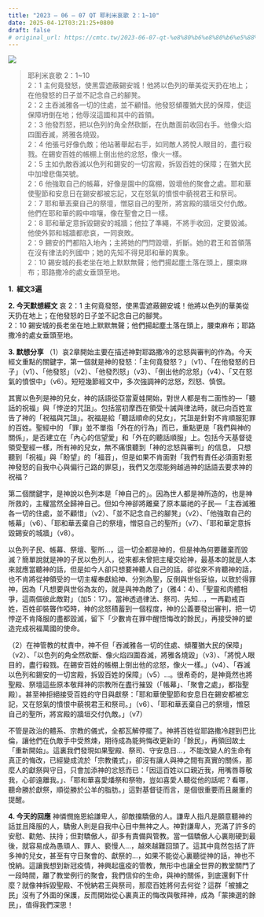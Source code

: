 ```yaml
---
title: "2023 – 06 – 07 QT 耶利米哀歌 2：1~10"
date: 2025-04-12T03:21:25+0800
draft: false
# original_url: https://cmtc.tw/2023-06-07-qt-%e8%80%b6%e8%80%b6%e5%88%a9%e7%b1%b3%e5%93%80%e6%ad%8c-2%ef%bc%9a110
---
```


![](/images/qt.jpg)
> 耶利米哀歌 2：1\~10  
> 2：1 主何竟發怒，使黑雲遮蔽錫安城！他將以色列的華美從天扔在地上；在他發怒的日子並不記念自己的腳凳。  
> 2：2 主吞滅雅各一切的住處，並不顧惜。他發怒傾覆猶大民的保障，使這保障坍倒在地；他辱沒這國和其中的首領。  
> 2：3 他發烈怒，把以色列的角全然砍斷，在仇敵面前收回右手。他像火焰四圍吞滅，將雅各燒毀。  
> 2：4 他張弓好像仇敵；他站著舉起右手，如同敵人將悅人眼目的，盡行殺戮。在錫安百姓的帳棚上倒出他的忿怒，像火一樣。  
> 2：5 主如仇敵吞滅以色列和錫安的一切宮殿，拆毀百姓的保障；在猶大民中加增悲傷哭號。  
> 2：6 他強取自己的帳幕，好像是園中的窩棚，毀壞他的聚會之處。耶和華使聖節和安息日在錫安都被忘記，又在怒氣的憤恨中藐視君王和祭司。  
> 2：7 耶和華丟棄自己的祭壇，憎惡自己的聖所，將宮殿的牆垣交付仇敵。他們在耶和華的殿中喧嚷，像在聖會之日一樣。  
> 2：8 耶和華定意拆毀錫安的城牆；他拉了準繩，不將手收回，定要毀滅。他使外郭和城牆都悲哀，一同衰敗。  
> 2：9 錫安的門都陷入地內；主將她的門閂毀壞，折斷。她的君王和首領落在沒有律法的列國中；她的先知不得見耶和華的異象。  
> 2：10 錫安城的長老坐在地上默默無聲；他們揚起塵土落在頭上，腰束麻布；耶路撒冷的處女垂頭至地。

**1.  經文3遍**

**2. 今天默想經文**
哀 2：1 主何竟發怒，使黑雲遮蔽錫安城！他將以色列的華美從天扔在地上；在他發怒的日子並不記念自己的腳凳。  
2：10 錫安城的長老坐在地上默默無聲；他們揚起塵土落在頭上，腰束麻布；耶路撒冷的處女垂頭至地。

**3. 默想分享**
（1）哀2章開始主要在描述神對耶路撒冷的忿怒與審判的作為。今天經文重點的關鍵字，第一個就是神的發怒：「主何竟發怒？」（v1）、「在他發怒的日子」（v1）、「他發怒」（v2）、「他發烈怒」（v3）、「倒出他的忿怒」（v4）、「又在怒氣的憤恨中」（v6）。短短幾節經文中，多次強調神的忿怒，烈怒、慎恨。

其實以色列是神的兒女，神的話語從亞當夏娃開始，對世人都是有二面性的—「聽話的祝福」與「悖逆的咒詛」。包括當初摩西在領受十誡與律法時，就已向百姓宣告了神的「祝福與咒詛」。祝福是給「聽話順命的兒女」，咒詛是針對不肯順服犯罪的百姓。聖經中的 「罪」並不單指「外在的行為」而已，重點更是「我們與神的關係」，是否建立在「內心的信望愛」和「外在的聽話順服」上。包括今天基督徒領受聖經一樣，所有神的兒女，無不痛恨聽到「神的忿怒與審判」的信息， 只想聽到「祝福」與「盼望」的「福音」，但是如果不肯面對「我們有責任必須面對惹神發怒的自我中心與偏行己路的罪惡」，我們又怎麼能夠越過神的話語去要求神的祝福？

第二個關鍵字，是神說以色列本是「神自己的」。因為世人都是神所造的，也是神所救的，主權當然全歸神自己。但如今神卻將離棄了原本屬祂的子民—「主吞滅雅各一切的住處，並不顧惜」（v2）、「並不記念自己的腳凳」（v2）、「他強取自己的帳幕」（v6）、「耶和華丟棄自己的祭壇，憎惡自己的聖所」（v7）、「耶和華定意拆毀錫安的城牆」（v8）。

以色列子民、帳幕、祭壇、聖所…，這一切全都是神的，但是神為何要離棄而毀滅？簡單說就是神的子民以色列人，從來都未曾把主權交給神，最基本的就是人本來就應當聽神的話，但是如今人卻只想要神聽人自己的話，卻從來不肯聽神的話，也不肯將從神領受的一切主權奉獻給神、分別為聖，反倒與世俗妥協，以致於得罪神，因為「凡想要與世俗為友的，就是與神為敵了」（雅4：4）、「聖靈和肉體相爭，這兩個彼此敵對」（加5：17）。當神透過律法、祭司、先知…，一再勸戒百姓，百姓卻裝聾作啞時，神的忿怒積蓄到一個程度，神的公義要發出審判，把一切悖逆不肯降服的盡都毀滅，留下「少數肯在罪中醒悟悔改的餘民」，再接受神的塑造完成祝福萬國的使命。

（2）在神管教的杖責中，神不但「吞滅雅各一切的住處、傾覆猶大民的保障」（v2）、「以色列的角全然砍斷、像火焰四圍吞滅，將雅各燒毀」（v3）、「將悅人眼目的，盡行殺戮。在錫安百姓的帳棚上倒出他的忿怒，像火一樣。」（v4）、「吞滅以色列和錫安的一切宮殿，拆毀百姓的保障」（v5）…。很希奇的，是神竟然也將聖殿、祭壇這些原本敬拜神的宗教所在盡行摧毀（「帳幕」、「聚會之處」，都指聖殿）。甚至神拒絕接受百姓的守日與獻祭：「耶和華使聖節和安息日在錫安都被忘記，又在怒氣的憤恨中藐視君王和祭司。」（v6）、「耶和華丟棄自己的祭壇，憎惡自己的聖所，將宮殿的牆垣交付仇敵。」（v7）

不管是政治的體系、宗教的儀式，全都瓦解停擺了。神將百姓從耶路撒冷趕到巴比倫，讓他們在仇敵手中受熬煉，期待成為能夠悔改更新的「餘民」，再領回故土「重新開始」。這裏我們發現如果聖殿、祭司、守安息日…，不能改變人的生命有真正的悔改，已經變成流於「宗教儀式」，卻沒有讓人與神之間有真實的關係，那麼人的獻祭與守日，只會加添神的忿怒而已：「因這百姓以口親近我，用嘴唇尊敬我，心卻遠離我。」、「耶和華喜愛燔祭和祭物，豈如喜愛人聽從他的話呢？看哪，聽命勝於獻祭，順從勝於公羊的脂肪。」這對基督徒而言，是個很重要而且嚴重的提醒。

**4. 今天的回應**
神憐憫施恩給謙卑人，卻敵擋驕傲的人。謙卑人指凡是願意聽神的話並且降服的人，驕傲人則是自我中心目中無神之人。神對謙卑人，充滿了許多的安慰、勸勉、扶持；但對驕傲人，卻多有責備與管教。當一個驕傲人心裏剛硬到最後，就容易成為愚頑人、罪人、褻慢人…，越來越難回頭了。這其中竟然包括了許多神的兒女，甚至有守日聚會的、獻祭的…，如果不能從心裏聽從神的話，神也不悅納。這讓我想到新冠疫情，神興起瘟疫的管教，無形中也讓全世界的教堂關門了一段時間，離了教堂例行的聚會，我們信仰的生命，與神的關係，到底還剩下什麼？就像神拆毀聖殿、不悅納君王與祭司，那麼百姓將何去何從？這群「被擄之民」沒有了外面的保護，反而開始從心裏真正的悔改與敬拜神，成為「蒙揀選的餘民」，值得我們深思！
